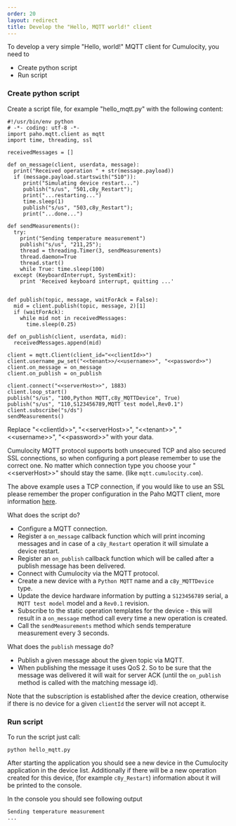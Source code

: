 ```yaml
---
order: 20
layout: redirect
title: Develop the "Hello, MQTT world!" client
---
```


To develop a very simple "Hello, world!" MQTT client for Cumulocity, you need to

* Create python script
* Run script

### Create python script

Create a script file, for example "hello_mqtt.py" with the following content:

    #!/usr/bin/env python
    # -*- coding: utf-8 -*-
    import paho.mqtt.client as mqtt
    import time, threading, ssl
    
    receivedMessages = []
    
    def on_message(client, userdata, message):
      print("Received operation " + str(message.payload))
      if (message.payload.startswith("510")):
         print("Simulating device restart...")
         publish("s/us", "501,c8y_Restart");
         print("...restarting...")
         time.sleep(1)
         publish("s/us", "503,c8y_Restart");
         print("...done...")
    
    def sendMeasurements():
      try:
        print("Sending temperature measurement")
        publish("s/us", "211,25");
        thread = threading.Timer(3, sendMeasurements)
        thread.daemon=True
        thread.start()
        while True: time.sleep(100)
      except (KeyboardInterrupt, SystemExit):
        print 'Received keyboard interrupt, quitting ...'
    
    
    def publish(topic, message, waitForAck = False):
      mid = client.publish(topic, message, 2)[1]
      if (waitForAck):
        while mid not in receivedMessages:
          time.sleep(0.25)
    
    def on_publish(client, userdata, mid):
      receivedMessages.append(mid)
    
    client = mqtt.Client(client_id="<<clientId>>")
    client.username_pw_set("<<tenant>>/<<username>>", "<<password>>")
    client.on_message = on_message
    client.on_publish = on_publish
    
    client.connect("<<serverHost>>", 1883)
    client.loop_start()
    publish("s/us", "100,Python MQTT,c8y_MQTTDevice", True)
    publish("s/us", "110,S123456789,MQTT test model,Rev0.1")
    client.subscribe("s/ds")
    sendMeasurements()

    
Replace "&lt;&lt;clientId&gt;&gt;", "&lt;&lt;serverHost&gt;&gt;", "&lt;&lt;tenant&gt;&gt;", "&lt;&lt;username&gt;&gt;", "&lt;&lt;password&gt;&gt;" with your data.

Cumulocity MQTT protocol supports both unsecured TCP and also secured SSL connections, so when configuring  a port please remember to use the correct one. No matter which connection type you choose your "&lt;&lt;serverHost&gt;&gt;" should stay the same.
(like ``mqtt.cumulocity.com``).

The above example uses a TCP connection, if you would like to use an SSL please remember the proper configuration in the Paho MQTT client, more information [here](http://www.eclipse.org/paho/clients/python/docs/#option-functions).

What does the script do?

-   Configure a MQTT connection.
-   Register a ``on_message`` callback function which will print incoming messages and in case of a ``c8y_Restart`` operation it will simulate a device restart.
-   Register an ``on_publish`` callback function which will be called after a publish message has been delivered.
-   Connect with Cumulocity via the MQTT protocol.
-   Create a new device with a ``Python MQTT`` name and a ``c8y_MQTTDevice`` type.
-   Update the device hardware information by putting  a ``S123456789`` serial, a ``MQTT test model`` model and a ``Rev0.1`` revision.
-   Subscribe to the static operation templates for the device - this will result in a ``on_message`` method call every time a new operation is created.
-   Call the ``sendMeasurements`` method which sends temperature measurement every 3 seconds.

What does the ``publish`` message do?

-   Publish a given message about the given topic via MQTT.
-   When publishing the message it uses QoS 2. So to be sure that the message was delivered it will wait for server ACK (until the ``on_publish`` method is called with the matching message id).

Note that the subscription is established after the device creation, otherwise if there is no device for a given ``clientId`` the server will not accept it.

### Run script

To run the script just call:

    python hello_mqtt.py 

After starting the application you should see a new device in the Cumulocity application in the device list.
Additionally if there will be a new operation created for this device, (for example ``c8y_Restart``) information about it will be printed to the console.

In the console you should see following output 

 
    Sending temperature measurement
    ...